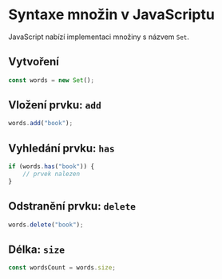 # Syntaxe množin v JavaScriptu

JavaScript nabízí implementaci množiny s názvem `Set`.

## Vytvoření

```jsx
const words = new Set();
```

## Vložení prvku: `add`

```jsx
words.add("book");
```

## Vyhledání prvku: `has`

```jsx
if (words.has("book")) {
    // prvek nalezen
}
```

## Odstranění prvku: `delete`

```jsx
words.delete("book");
```

## Délka: `size`

```jsx
const wordsCount = words.size;
```
